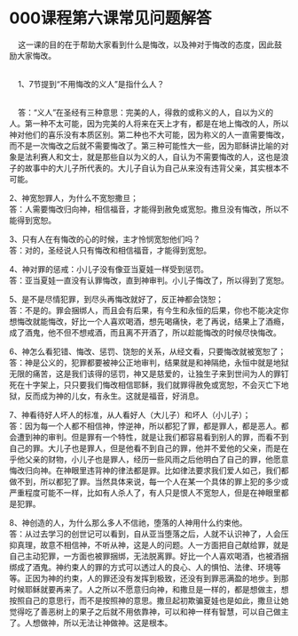 # 000课程第六课常见问题解答



<p>&nbsp; &nbsp; 这一课的目的在于帮助大家看到什么是悔改，以及神对于悔改的态度，因此鼓励大家悔改。</p>

<p><br />
&nbsp; &nbsp; 1、7节提到“不用悔改的义人”是指什么人？</p>

<p><br />
&nbsp; &nbsp; 答：“义人”在圣经有三种意思：完美的人，得救的或称义的人，自以为义的人。第一种不太可能，因为完美的人将来在天上才有，都是在地上悔改的人，所以神对他们的喜乐没有本质区别。第二种也不大可能，因为称义的人一直需要悔改，而不是一次悔改之后就不需要悔改了。第三种可能性大一些，因为耶稣讲比喻的对象是法利赛人和文士，就是那些自以为义的人，自认为不需要悔改的人，这也是浪子的故事中的大儿子所代表的。大儿子自认为自己从来没有违背父亲，其实根本不可能。</p>

<p>2、神宽恕罪人，为什么不宽恕撒旦；<br />
答：人需要悔改归向神，相信福音，才能得到赦免或宽恕。撒旦没有悔改，所以不能得到宽恕。</p>

<p>3、只有人在有悔改的心的时候，主才怜悯宽恕他们吗？<br />
答：对的，圣经说人只有悔改和相信福音，才能得到宽恕。</p>

<p>4、神对罪的惩戒：小儿子没有像亚当夏娃一样受到惩罚。<br />
答：亚当夏娃一直没有认罪悔改，直到神审判。小儿子悔改了，所以得到了宽恕。</p>

<p>5、是不是尽情犯罪，到尽头再悔改就好了，反正神都会饶恕；<br />
答：不是的。罪会捆绑人，而且会有后果，有今生和永恒的后果，你也不能决定你想悔改就能悔改，好比一个人喜欢喝酒，想先喝痛快，老了再说，结果上了酒瘾，成了酒鬼，他不但不想戒酒，而且离不开酒了，所以趁能悔改的时候尽快悔改。</p>

<p>6、神怎么看犯错、悔改、惩罚、饶恕的关系，从经文看，只要悔改就被宽恕了；<br />
答：神是公义的，犯罪都要被神公正地审判，结果就是和神隔绝，永恒中就是地狱无限的痛苦，这是我们该得的惩罚，神又是慈爱的，让独生子来到世间为人的罪钉死在十字架上，只只要我们悔改相信耶稣，我们就罪得赦免或宽恕，不会灭亡下地狱，反而成为神的儿女，有永生。这就是福音，好消息。</p>

<p>7、神看待好人坏人的标准，从人看好人（大儿子）和坏人（小儿子）；<br />
答：因为每一个人都不相信神，悖逆神，所以都犯了罪，都是罪人，都是恶人。都会遭到神的审判。但是罪有一个特性，就是让我们都容易看到别人的罪，而看不到自己的罪。大儿子也是罪人，但是他看不到自己的罪，他并不爱他的父亲，而是在乎他父亲的财物，小儿子也是罪人，经历一些风雨之后他明白了自己的罪，他愿意悔改归向神。在神眼里违背神的律法都是罪。比如律法要求我们爱人如己，我们都做不到，所以都犯了罪。当然具体来说，每一个人在某一个具体的罪上犯的多少或严重程度可能不一样，比如有人杀人了，有人只是恨人不宽恕人，但是在神眼里都是犯罪。</p>

<p>8、神创造的人，为什么那么多人不信祂，堕落的人神用什么约束他。<br />
答：从过去学习的创世记可以看到，自从亚当堕落之后，人就不认识神了，人会压抑真理，故意不相信神，不听从神，这是人的问题。人一方面把自己献给罪，就是自己主动犯罪，一方面也被罪捆绑，无法脱离罪。好比一个人喜欢喝酒，也被酒捆绑成了酒鬼。神约束人的罪的方式可以透过人的良心、人的惧怕、法律、环境等等。正因为神的约束，人的罪还没有发挥到极致，还没有到罪恶满盈的地步。到那时候耶稣就要再来了。人之所以不愿意归向神，和撒旦是一样的，都是想做主，想按照自己的意思行，而不是按照神的意思。撒旦起初欺骗夏娃也是如此，撒旦让她觉得吃了善恶树上的果子之后就不用依靠神，可以和神一样有智慧，可以自己做主了。人想做神，所以无法让神做神。这是根本。</p>